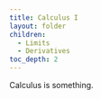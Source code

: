 ```yaml
---
title: Calculus I
layout: folder
children:
  - Limits
  - Derivatives
toc_depth: 2
---
```


Calculus is something.